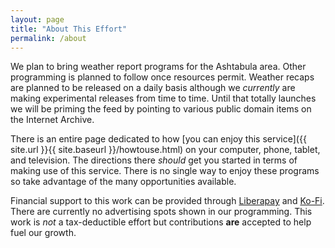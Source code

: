 ```yaml
---
layout: page
title: "About This Effort"
permalink: /about
---
```


We plan to bring weather report programs for the Ashtabula area.  Other programming is planned to follow once resources permit.  Weather recaps are planned to be released on a daily basis although we *currently* are making experimental releases from time to time.  Until that totally launches we will be priming the feed by pointing to various public domain items on the Internet Archive.

There is an entire page dedicated to how [you can enjoy this service]({{ site.url }}{{ site.baseurl }}/howtouse.html) on your computer, phone, tablet, and television.  The directions there *should* get you started in terms of making use of this service.  There is no single way to enjoy these programs so take advantage of the many opportunities available.

Financial support to this work can be provided through [Liberapay](https://liberapay.com/smkellat) and [Ko-Fi](https://ko-fi.com/smkellat).  There are currently no advertising spots shown in our programming.  This work is *not* a tax-deductible effort but contributions **are** accepted to help fuel our growth.  
